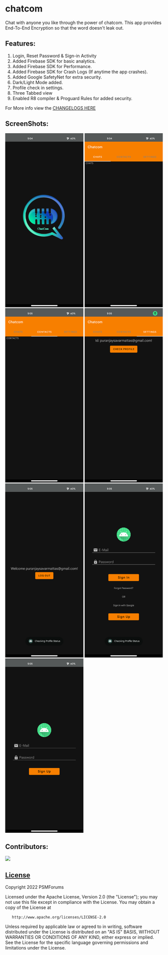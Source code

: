 # chatcom
Chat with anyone you like through the power of chatcom.
This app provides End-To-End Encryption so that the word doesn't leak out.

## Features:
1. Login, Reset Password & Sign-in Activity
2. Added Firebase SDK for basic analytics.
3. Added Firebase SDK for Performance.
4. Added Firebase SDK for Crash Logs (If anytime the app crashes).
5. Added Google SafetyNet for extra security.
6. Dark/Light Mode added.
7. Profile check in settings.
8. Three Tabbed view
9. Enabled R8 compiler & Proguard Rules for added security.

For More info view the [CHANGELOGS HERE](https://github.com/psavarmattas/chatcom/blob/main/CHANGELOG.MD)

## ScreenShots:

<img width="250"  src="https://github.com/psavarmattas/chatcom/blob/main/screenshots/SplashScreenSS.png"> <img width="250" src="https://github.com/psavarmattas/chatcom/blob/main/screenshots/ChatScreenSS.png"> <img width="250"  src="https://github.com/psavarmattas/chatcom/blob/main/screenshots/ContactsScreenSS.png"> 
<img width="250"  src="https://github.com/psavarmattas/chatcom/blob/main/screenshots/SettingsScreenSS.png"> <img width="250"  src="https://github.com/psavarmattas/chatcom/blob/main/screenshots/ProfileScreenSS.png"> <img width="250"  src="https://github.com/psavarmattas/chatcom/blob/main/screenshots/LoginScreenSS.png"> 
<img width="250"  src="https://github.com/psavarmattas/chatcom/blob/main/screenshots/SignUpScreenSS.png">

## Contributors:

<a href="https://github.com/psavarmattas/chatcom/graphs/contributors">
  <img src="https://contrib.rocks/image?repo=psavarmattas/chatcom" />
</a>

## [License](https://github.com/psavarmattas/chatcom/blob/main/LICENSE.MD)

Copyright 2022 PSMForums

Licensed under the Apache License, Version 2.0 (the "License");
you may not use this file except in compliance with the License.
You may obtain a copy of the License at

       http://www.apache.org/licenses/LICENSE-2.0

Unless required by applicable law or agreed to in writing, software
distributed under the License is distributed on an "AS IS" BASIS,
WITHOUT WARRANTIES OR CONDITIONS OF ANY KIND, either express or implied.
See the License for the specific language governing permissions and
limitations under the License.

